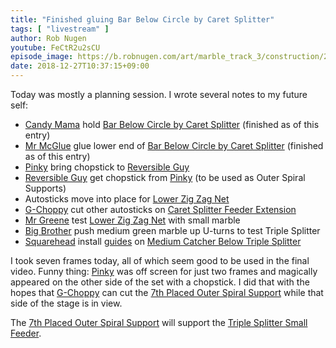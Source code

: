 ```yaml
---
title: "Finished gluing Bar Below Circle by Caret Splitter"
tags: [ "livestream" ]
author: Rob Nugen
youtube: FeCtR2u2sCU
episode_image: https://b.robnugen.com/art/marble_track_3/construction/2018/2018_dec_27_reversible_guy_thin_bar.jpg
date: 2018-12-27T10:37:15+09:00
---
```


Today was mostly a planning session.  I wrote several notes to my
future self:

* [Candy Mama](/w/cm) hold [Bar Below Circle by Caret Splitter](/p/bbcbcs) (finished as of
  this entry)
* [Mr McGlue](/w/mmg) glue lower end of [Bar Below Circle by Caret Splitter](/p/bbcbcs)
  (finished as of this entry)
* [Pinky](/w/pink) bring chopstick to [Reversible Guy](/w/rg)
* [Reversible Guy](/w/rg) get chopstick from [Pinky](/w/pinky) (to be used as Outer Spiral Supports)
* Autosticks move into place for [Lower Zig Zag Net](/parts/lower_zig_zag_net/)
* [G-Choppy](/w/gc) cut other autosticks on [Caret Splitter Feeder Extension](/p/csfe)
* [Mr Greene](/w/mg) test [Lower Zig Zag Net](/parts/lower_zig_zag_net/) with small marble
* [Big Brother](/w/big) push medium green marble up U-turns to test Triple Splitter
* [Squarehead](/w/square) install [guides](/p/tecots) on [Medium Catcher Below Triple Splitter](/p/mcbts)

I took seven frames today, all of which seem good to be used in the final video.  Funny thing: [Pinky](/w/pinky) was off screen for just two frames and magically appeared on the other side of the set with a chopstick.  I did that with the hopes that [G-Choppy](/w/gc) can cut the [7th Placed Outer Spiral Support](/parts/007p_seventh-placed-outer-spiral-support/) while that side of the stage is in view.

The [7th Placed Outer Spiral Support](/parts/007p_seventh-placed-outer-spiral-support/) will support the [Triple Splitter Small Feeder](/parts/triple-splitter-small-feeder/).